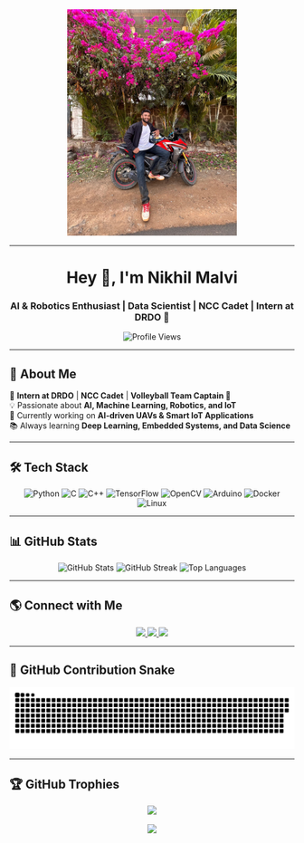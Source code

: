 <div align="center">
  <img src="IMG-20250301-WA0013.jpg" width="300" />
</div> 

---- 

<h1 align="center">Hey 👋, I'm Nikhil Malvi</h1>
<h3 align="center">AI & Robotics Enthusiast | Data Scientist | NCC Cadet | Intern at DRDO 🚀</h3>

<p align="center">
  <img src="https://komarev.com/ghpvc/?username=ScriptSherpa&color=blue" alt="Profile Views" />
</p>

-----

## 🚀 About Me  
🎯 **Intern at DRDO** | **NCC Cadet** | **Volleyball Team Captain 🏐**  
💡 Passionate about **AI, Machine Learning, Robotics, and IoT**  
🔭 Currently working on **AI-driven UAVs & Smart IoT Applications**  
📚 Always learning **Deep Learning, Embedded Systems, and Data Science**  
  

----

## 🛠 Tech Stack  
<div align="center">
  <img src="https://cdn.jsdelivr.net/gh/devicons/devicon/icons/python/python-original.svg" height="50" alt="Python" />
  <img src="https://cdn.jsdelivr.net/gh/devicons/devicon/icons/c/c-original.svg" height="50" alt="C" />
  <img src="https://cdn.jsdelivr.net/gh/devicons/devicon/icons/cplusplus/cplusplus-original.svg" height="50" alt="C++" />
  <img src="https://cdn.jsdelivr.net/gh/devicons/devicon/icons/tensorflow/tensorflow-original.svg" height="50" alt="TensorFlow" />
  <img src="https://cdn.jsdelivr.net/gh/devicons/devicon/icons/opencv/opencv-original.svg" height="50" alt="OpenCV" />
  <img src="https://cdn.jsdelivr.net/gh/devicons/devicon/icons/arduino/arduino-original.svg" height="50" alt="Arduino" />
  <img src="https://cdn.jsdelivr.net/gh/devicons/devicon/icons/docker/docker-original.svg" height="50" alt="Docker" />
  <img src="https://cdn.jsdelivr.net/gh/devicons/devicon/icons/linux/linux-original.svg" height="50" alt="Linux" />
</div>

---

## 📊 GitHub Stats  
<div align="center">
  <img src="https://github-readme-stats.vercel.app/api?username=ScriptSherpa&show_icons=true&theme=dracula" height="160" alt="GitHub Stats" />
  <img src="https://streak-stats.demolab.com?user=ScriptSherpa&theme=dark&hide_border=false" height="160" alt="GitHub Streak" />
  <img src="https://github-readme-stats.vercel.app/api/top-langs?username=ScriptSherpa&layout=compact&theme=dracula" height="160" alt="Top Languages" />
</div>

---

## 🌎 Connect with Me  
<div align="center">
  <a href="https://www.linkedin.com/in/gc-nikhil-malvi-757647241/">
    <img src="https://img.shields.io/badge/LinkedIn-0077B5?style=for-the-badge&logo=linkedin&logoColor=white" />
  </a>
  <a href="https://x.com/captain_slyvest">
    <img src="https://img.shields.io/badge/Twitter-1DA1F2?style=for-the-badge&logo=twitter&logoColor=white" />
  </a>
  <a href="malvinikhil177@gmail.com">
    <img src="https://img.shields.io/badge/Email-D14836?style=for-the-badge&logo=gmail&logoColor=white" />
  </a>
</div>

---

## 🐍 GitHub Contribution Snake  
<div align="center">  
  <picture>
    <source media="(prefers-color-scheme: dark)" srcset="https://raw.githubusercontent.com/ScriptSherpa/ScriptSherpa/output/github-contribution-grid-snake-dark.svg">
    <source media="(prefers-color-scheme: light)" srcset="https://raw.githubusercontent.com/ScriptSherpa/ScriptSherpa/output/github-contribution-grid-snake.svg">
    <img alt="GitHub Contribution Grid Snake" src="https://raw.githubusercontent.com/ScriptSherpa/ScriptSherpa/output/github-contribution-grid-snake.svg">
  </picture>
</div>

---
## 🏆 GitHub Trophies
<div align="center">

![](https://github-profile-trophy.vercel.app/?username=Akshint0407&theme=radical&no-frame=false&no-bg=false&margin-w=4)
</div>
<div align="center">
  <img src="https://visitor-badge.laobi.icu/badge?page_id=ScriptSherpa.ScriptSherpa" />
</div>
